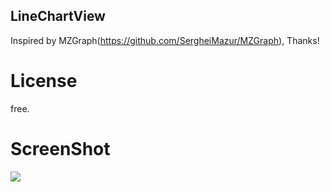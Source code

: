 ## LineChartView

Inspired by MZGraph(https://github.com/SergheiMazur/MZGraph),  Thanks!

# License

free. 

# ScreenShot

<img src="https://github.com/xxhp/LineChartView/blob/master/screenshot.png">

